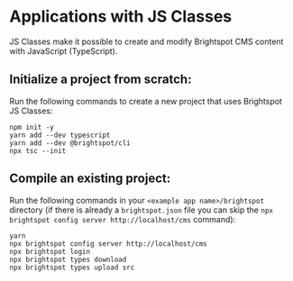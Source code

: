 # Applications with JS Classes
JS Classes make it possible to create and modify Brightspot CMS content with JavaScript (TypeScript).

## Initialize a project from scratch:

Run the following commands to create a new project that uses Brightspot JS Classes:

```
npm init -y
yarn add --dev typescript
yarn add --dev @brightspot/cli
npx tsc --init
```

## Compile an existing project:

Run the following commands in your `<example app name>/brightspot` directory (if there is already a `brightspot.json` file you can skip the `npx brightspot config server http://localhost/cms` command):

```
yarn
npx brightspot config server http://localhost/cms
npx brightspot login
npx brightspot types download
npx brightspot types upload src
```
